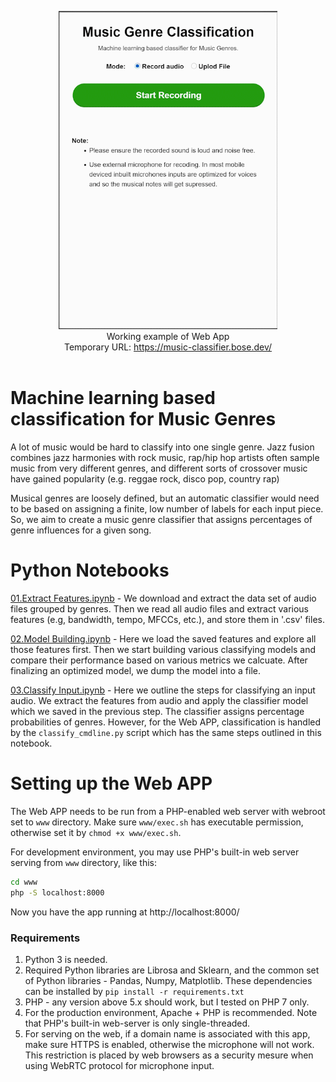 <p align="center">
<img src="media/webapp_demo.gif" width=350px><br/>
Working example of Web App<br/>
Temporary URL: <a href="https://music-classifier.bose.dev/">https://music-classifier.bose.dev/</a><br/>
  <br>
<p>

# Machine learning based classification for Music Genres

A lot of music would be hard to classify into one single genre. Jazz fusion combines jazz harmonies with rock music, rap/hip hop artists often sample music from very different genres, and different sorts of crossover music have gained popularity (e.g. reggae rock, disco pop, country rap)

Musical genres are loosely defined, but an automatic classifier would need to be based on assigning a finite, low number of labels for each input piece. So, we aim to create a music genre classifier that assigns percentages of genre influences for a given song.


# Python Notebooks

[01.Extract Features.ipynb](https://colab.research.google.com/github/SubhashBose/ML-AudioClassification/blob/main/01.Extract%20Features.ipynb) - We download and extract the data set of audio files grouped by genres. Then we read all audio files and extract various features (e.g, bandwidth, tempo, MFCCs, etc.), and store them in '.csv' files.

[02.Model Building.ipynb](https://colab.research.google.com/github/SubhashBose/ML-AudioClassification/blob/main/02.Model%20Building.ipynb) - Here we load the saved features and explore all those features first. Then we start building various classifying models and compare their performance based on various metrics we calcuate. After finalizing an optimized model, we dump the model into a file.

[03.Classify Input.ipynb](https://colab.research.google.com/github/SubhashBose/ML-AudioClassification/blob/main/03.Classify%20Input.ipynb) - Here we outline the steps for classifying an input audio. We extract the features from audio and apply the classifier model which we saved in the previous step. The classifier assigns percentage probabilities of genres. However, for the Web APP, classification is handled by the `classify_cmdline.py` script which has the same steps outlined in this notebook.

# Setting up the Web APP
The Web APP needs to be run from a PHP-enabled web server with webroot set to `www` directory. Make sure `www/exec.sh` has executable permission, otherwise set it by `chmod +x www/exec.sh`.

For development environment, you may use PHP's built-in web server serving from `www` directory, like this:

```sh
cd www
php -S localhost:8000
```

Now you have the app running at http://localhost:8000/

### Requirements
1. Python 3 is needed. 
1. Required Python libraries are Librosa and Sklearn, and the common set of Python libraries - Pandas, Numpy, Matplotlib. These dependencies can be installed by `pip install -r requirements.txt`
1. PHP - any version above 5.x should work, but I tested on PHP 7 only. 
1. For the production environment, Apache + PHP is recommended. Note that PHP's built-in web-server is only single-threaded.
1. For serving on the web, if a domain name is associated with this app, make sure HTTPS is enabled, otherwise the microphone will not work. This restriction is placed by web browsers as a security mesure when using WebRTC protocol for microphone input.
